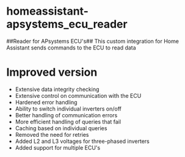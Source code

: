 # homeassistant-apsystems_ecu_reader
##Reader for APsystems ECU's##
This custom integration for Home Assistant sends commands to the ECU to read data


# Improved version
- Extensive data integrity checking
- Extensive control on communication with the ECU
- Hardened error handling
- Ability to switch individual inverters on/off
- Better handling of communication errors
- More efficient handling of queries that fail
- Caching based on individual queries
- Removed the need for retries
- Added L2 and L3 voltages for three-phased inverters
- Added support for multiple ECU's
